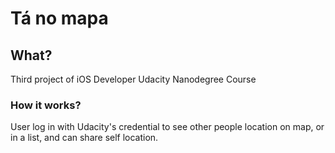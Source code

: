 # Tá no mapa
## What?
Third project of iOS Developer Udacity Nanodegree Course
### How it works?
User log in with Udacity's credential to see other people location on map, or in a list, and can share self location.
